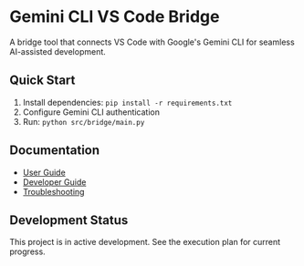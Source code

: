 # Gemini CLI VS Code Bridge

A bridge tool that connects VS Code with Google's Gemini CLI for seamless AI-assisted development.

## Quick Start

1. Install dependencies: `pip install -r requirements.txt`
2. Configure Gemini CLI authentication
3. Run: `python src/bridge/main.py`

## Documentation

- [User Guide](docs/user_guide.md)
- [Developer Guide](docs/developer_guide.md)
- [Troubleshooting](docs/troubleshooting.md)

## Development Status

This project is in active development. See the execution plan for current progress.
